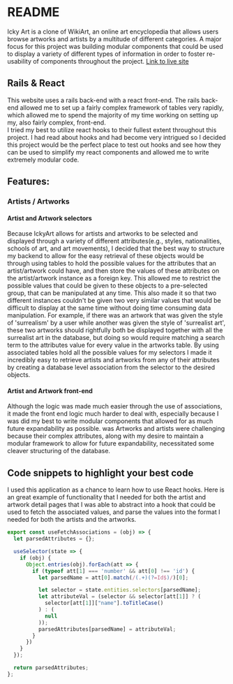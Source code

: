 # README
Icky Art is a clone of WikiArt, an online art encyclopedia that allows users browse artworks and artists by a multitude of different categories. A major focus for this project was building modular components that could be used to display a variety of different types of information in order to foster re-usability of components throughout the project.
[Link to live site](https://wikiartclone.herokuapp.com/)

## Rails & React
This website uses a rails back-end with a react front-end. The rails back-end allowed me to set up a fairly complex framework of tables very rapidly, which allowed me to spend the majority of my time working on setting up my, also fairly complex, front-end.  
I tried my best to utilize react hooks to their fullest extent throughout this project. I had read about hooks and had become very intrigued so I decided this project would be the perfect place to test out hooks and see how they can be used to simplify my react components and allowed me to write extremely modular code.

## Features:
### Artists / Artworks
#### Artist and Artwork selectors
Because IckyArt allows for artists and artworks to be selected and displayed through a variety of different attributes(e.g., styles, nationalities, schools of art, and art movements), I decided that the best way to structure my backend to allow for the easy retrieval of these objects would be through using tables to hold the possible values for the attributes that an artist/artwork could have, and then store the values of these attributes on the artist/artwork instance as a foreign key. This allowed me to restrict the possible values that could be given to these objects to a pre-selected group, that can be manipulated at any time. This also made it so that two different instances couldn't be given two very similar values that would be difficult to display at the same time without doing time consuming data manipulation. For example, if there was an artwork that was given the style of 'surrealism' by a user while another was given the style of 'surrealist art', these two artworks should rightfully both be displayed together with all the surrealist art in the database, but doing so would require matching a search term to the attributes value for every value in the artworks table. By using associated tables hold all the possible values for my selectors I made it incredibly easy to retrieve artists and artworks from any of their attributes by creating a database level association from the selector to the desired objects.

#### Artist and Artwork front-end
Although the logic was made much easier through the use of associations, it made the front end logic much harder to deal with, especially because I was did my best to write modular components that allowed for as much future expandability as possible.
was Artworks and artists were challenging because their complex attributes, along with my desire to maintain a modular framework to allow for future expandability, necessitated some cleaver structuring of the database.
## Code snippets to highlight your best code
I used this application as a chance to learn how to use React hooks. Here is an
great example of functionality that I needed for both the artist and artwork
detail pages that I was able to abstract into a hook that could be used to
fetch the associated values, and parse the values into the format I needed for
both the artists and the artworks.
```javascript
export const useFetchAssociations = (obj) => {
  let parsedAttributes = {};

  useSelector(state => {
    if (obj) {
      Object.entries(obj).forEach(att => {
        if (typeof att[1] === 'number' && att[0] !== 'id') {
          let parsedName = att[0].match(/(.+)(?=Id$)/)[0];

          let selector = state.entities.selectors[parsedName];
          let attributeVal = (selector && selector[att[1]] ? (
            selector[att[1]]["name"].toTitleCase()
          ) : (
            null
          ));
          parsedAttributes[parsedName] = attributeVal;
        }
      })
    }
  });

  return parsedAttributes;
};
```

